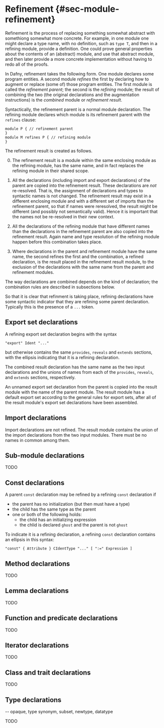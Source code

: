 # Refinement {#sec-module-refinement}

Refinement is the process of replacing something somewhat abstract with somethiong somewhat more concrete.
For example, in one module one might declare a type name, with no definition,
such as `type T`, and then in a refining module, provide a definition. 
One could prove general properties about the contents of an (abstract) module,
and use that abstract module, and then later provide a more concrete implementation without having to redo all of the proofs.

In Dafny, refinement takes the following form. One module
declares some program entities. A second module _refines_ the first by
declaring how to augment or replace (some of) those program entities.
The first module is called the _refinement parent_; the second is the
_refining_ module; the result of combining the two (the original declarations
and the augmentation instructions) is the _combined_ module or _refinement result_.

Syntactically, the refinement parent is a normal module declaration.
The refining module declares which module is its refinement parent with the
`refines` clause:
```
module P { // refinement parent
}
module M refines P { // refining module
}
```

The refinement result is created as follows.

0) The refinement result is a module within the same enclosing module as the
refining module, has the same name, and in fact replaces the refining module  in their shared scope.

1) All the declarations (including import and export declarations) of the parent are copied into the refinement result.
These declarations are _not_ re-resolved. That is, the assignment of 
declarations and types to syntactic names is not changed. The refinement 
result may exist in a different enclosing module and with a different set of
imports than the refinement parent, so that if names were reresolved, the 
result might be different (and possibly not semantically valid).
Hence it is important that the names not be re-resolved in their new context.

2) All the declarations of the refining module that have different names
than the declarations in the refinement parent are also copied into the 
refinement result. Again name and type resolution of the refining module
happen before this combination takes place.

3) Where declarations in the parent and refinement module have the same name,
the second refines the first and the combination, a refined declaration, is
the result placed in the refinement result module, to the exclusion of the
declarations with the same name from the parent and refinement modules.

The way declarations are combined depends on the kind of declaration;
the combination rules are described in subsections below.

So that it is clear that refinment is taking place, refining declarations
have some syntactic indicator that they are refining some parent declaration.
Typically this is the presence of a `...` token.

## Export set declarations

A refining export set declaration begins with the syntax
```grammar
"export" Ident "..." 
```
but otherwise contains the same `provides`, `reveals` and `extends` sections,
with the ellipsis indicating that it is a refining declaration.

The combined result declaration has the same name as the two input declarations and the unions of names from each of the `provides`, `reveals`, and `extends`
sections, respectively.

An unnamed export set declaration from the parent is copied into the result
module with the name of the parent module. The result module has a default
export set according to the general rules for export sets, after all of 
the result module's export set declarations have been assembled.

## Import declarations

Import declarations are not refined. The result module contains the union
of the import declarations from the two input modules.
There must be no names in common among them.

## Sub-module declarations

TODO

## Const declarations

A parent `const` declaration may be refined by a refining `const` declaration
if

* the parent has no initialization (but then must have a type)
* the child has the same type as the parent
* one or both of the following holds:
   * the child has an initializing expression
   * the chlid is declared `ghost` and the parent is not `ghost`

To indicate it is a refining declaration, a refining `const` declaration
contains an ellipsis in this syntax:
```grammar
"const" { Attribute } CIdentType "..." [ ":=" Expression ]
```

## Method declarations

TODO

## Lemma declarations

TODO

## Function and predicate declarations

TODO

## Iterator declarations

TODO

## Class and trait declarations

TODO

## Type declarations
-- opaque, type synonym, subset, newtype, datatype

TODO

